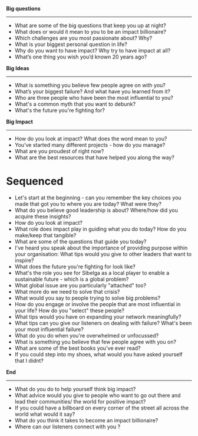 **Big questions**

---

- What are some of the big questions that keep you up at night?
- What does or would it mean to you to be an impact billionaire?
- Which challenges are you most passionate about? Why?
- What is your biggest personal question in life?
- Why do you want to have impact? Why try to have impact at all?
- What’s one thing you wish you’d known 20 years ago?

**Big Ideas**

---

- What is something you believe few people agree on with you?
- What’s your biggest failure? And what have you learned from it?
- Who are three people who have been the most influential to you?
- What's a common myth that you want to debunk?
- What's the future you're fighting for?

**Big Impact**

---

- How do you look at impact? What does the word mean to you?
- You’ve started many different projects - how do you manage?
- What are you proudest of right now?
- What are the best resources that have helped you along the way?

  

# Sequenced

- Let's start at the beginning - can you remember the key choices you made that got you to where you are today? What were they?
- What do you believe good leadership is about? Where/how did you acquire these insights?
- How do you look at impact?
- What role does impact play in guiding what you do today? How do you make/keep that tangible?
- What are some of the questions that guide you today?
- I've heard you speak about the importance of providing purpose within your organisation: What tips would you give to other leaders that want to inspire?
- What does the future you're fighting for look like?
- What's the role you see for Sibelga as a local player to enable a sustainable future - which is a global problem?
- What global issue are you particularly "attached" too?
- What more do we need to solve that crisis?
- What would you say to people trying to solve big problems?
- How do you engage or involve the people that are most influential in your life? How do you "select" these people?
- What tips would you have on expanding your network meaningfully?
- What tips can you give our listeners on dealing with failure? What's been your most influential failure?
- What do you do when you're overwhelmed or unfocussed?
- What is something you believe that few people agree with you on?
- What are some of the best books you've ever read?
- If you could step into my shoes, what would you have asked yourself that I didnt?

  

**End**

---

- What do you do to help yourself think big impact?
- What advice would you give to people who want to go out there and lead their communities/ the world for positive impact?
- If you could have a billboard on every corner of the street all across the world what would it say?
- What do you think it takes to become an impact billionaire?
- Where can our listeners connect with you ?
